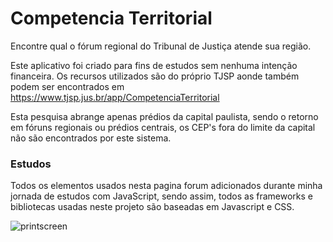 <h1>Competencia Territorial</h1>
Encontre qual o fórum regional do Tribunal de Justiça atende sua região.

Este aplicativo foi criado para fins de estudos sem nenhuma intenção financeira. 
Os recursos utilizados são do próprio TJSP aonde também podem ser encontrados em https://www.tjsp.jus.br/app/CompetenciaTerritorial

Esta pesquisa abrange apenas prédios da capital paulista, sendo o retorno em fóruns regionais ou prédios centrais, os CEP's fora do limite da capital não são encontrados por este sistema.

<h3>Estudos</h3>
Todos os elementos usados nesta pagina forum adicionados durante minha jornada de estudos com JavaScript, sendo assim, todos as frameworks e bibliotecas usadas neste projeto são baseadas em Javascript e CSS.


![printscreen](https://imgur.com/i4P0vEa)
